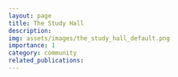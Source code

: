 ```yaml
---
layout: page
title: The Study Hall
description:
img: assets/images/the_study_hall_default.png
importance: 1
category: community
related_publications:
---
```


